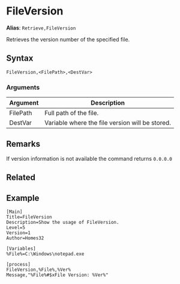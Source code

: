 # FileVersion

**Alias**: `Retrieve,FileVersion`

Retrieves the version number of the specified file.

## Syntax

```pebakery
FileVersion,<FilePath>,<DestVar>
```

### Arguments

| Argument | Description |
| --- | --- |
| FilePath | Full path of the file. |
| DestVar | Variable where the file version will be stored. |

## Remarks

If version information is not available the command returns `0.0.0.0`

## Related

## Example

```pebakery
[Main]
Title=FileVersion
Description=Show the usage of FileVersion.
Level=5
Version=1
Author=Homes32

[Variables]
%File%=C:\Windows\notepad.exe

[process]
FileVersion,%File%,%Ver%
Message,"%File%#$xFile Version: %Ver%"
```